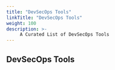 ```yaml
---
title: "DevSecOps Tools"
linkTitle: "DevSecOps Tools"
weight: 100
description: >-
     A Curated List of DevSecOps Tools
---
```


## DevSecOps Tools
